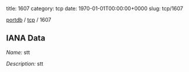 title: 1607
category: tcp
date: 1970-01-01T00:00:00+0000
slug: tcp/1607

[portdb](/) / [tcp](/category/tcp.html) / 1607


## IANA Data

_Name:_ stt

_Description:_ stt

